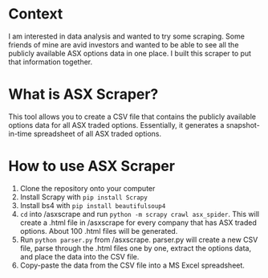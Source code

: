 # Context
I am interested in data analysis and wanted to try some scraping. Some friends of mine are avid investors and wanted to be able to see all the publicly available ASX options data in one place. I built this scraper to put that information together.

# What is ASX Scraper?
This tool allows you to create a CSV file that contains the publicly available options data for all ASX traded options. Essentially, it generates a snapshot-in-time spreadsheet of all ASX traded options.

# How to use ASX Scraper
1. Clone the repository onto your computer
2. Install Scrapy with `pip install Scrapy`
4. Install bs4 with `pip install beautifulsoup4`
5. `cd` into /asxscrape and run `python -m scrapy crawl asx_spider`. This will create a .html file in /asxscrape for every company that has ASX traded options. About 100 .html files will be generated.
6. Run `python parser.py` from /asxscrape. parser.py will create a new CSV file, parse through the .html files one by one, extract the options data, and place the data into the CSV file.
7. Copy-paste the data from the CSV file into a MS Excel spreadsheet.